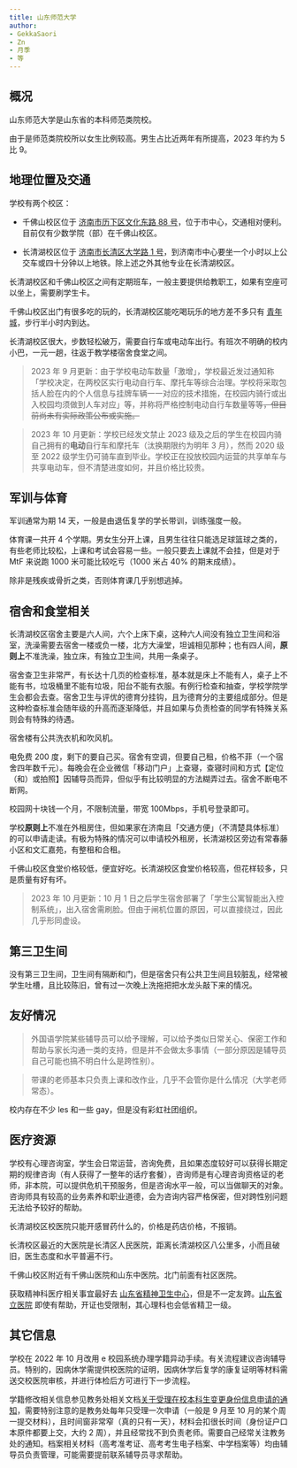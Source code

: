 ```yaml
---
title: 山东师范大学
author:
- GekkaSaori
- Zn
- 月季
- 等
---
```


## 概况

山东师范大学是山东省的本科师范类院校。

由于是师范类院校所以女生比例较高。男生占比近两年有所提高，2023 年约为 5 比 9。


## 地理位置及交通

学校有两个校区：

- 千佛山校区位于 [济南市历下区文化东路 88 号](https://amap.com/place/B0213075C0)，位于市中心，交通相对便利。目前仅有少数学院（部）在千佛山校区。

- 长清湖校区位于 [济南市长清区大学路 1 号](https://amap.com/place/B02130TQAM)，到济南市中心要坐一个小时以上公交车或四十分钟以上地铁。除上述之外其他专业在长清湖校区。

长清湖校区和千佛山校区之间有定期班车，一般主要提供给教职工，如果有空座可以坐上，需要刷学生卡。

千佛山校区出门有很多吃的玩的，长清湖校区能吃喝玩乐的地方差不多只有 [青年城](https://amap.com/place/B02130YVVT)，步行半小时内到达。

长清湖校区很大，步数轻松破万，需要自行车或电动车出行。有班次不明确的校内小巴，一元一趟，往返于教学楼宿舍食堂之间。

> 2023 年 9 月更新：由于学校电动车数量「激增」，学校最近发过通知称「学校决定，在两校区实行电动自行车、摩托车等综合治理。学校将采取包括人脸在内的个人信息与挂牌车辆一一对应的技术措施，在校园内骑行或出入校园均须做到人车对应」等，并称将严格控制电动自行车数量等等~~，但目前尚未有实际政策公布或实施。~~

> 2023 年 10 月更新：学校已经发文禁止 2023 级及之后的学生在校园内骑自己拥有的**电动**自行车和摩托车（汰换期限约为明年 3 月），然而 2020 级至 2022 级学生仍可骑车直到毕业。学校正在投放校园内运营的共享单车与共享电动车，但不清楚进度如何，并且价格比较贵。

## 军训与体育

军训通常为期 14 天，一般是由退伍复学的学长带训，训练强度一般。

体育课一共开 4 个学期。男女生分开上课，且男生往往只能选足球篮球之类的，有些老师比较松，上课和考试会容易一些。一般只要去上课就不会挂，但是对于 MtF 来说跑 1000 米可能比较吃亏（1000 米占 40% 的期末成绩）。

除非是残疾或骨折之类，否则体育课几乎别想逃掉。

## 宿舍和食堂相关

长清湖校区宿舍主要是六人间，六个上床下桌，这种六人间没有独立卫生间和浴室，洗澡需要去宿舍一楼或负一楼，北方大澡堂，坦诚相见那种；也有四人间，**原则上**不准洗澡，独立床，有独立卫生间，共用一条桌子。

宿舍查卫生非常严，有长达十几页的检查标准，基本就是床上不能有人，桌子上不能有书，垃圾桶里不能有垃圾，阳台不能有衣服。有例行检查和抽查，学校学院学生会都会去查。宿舍卫生与评优的德育分挂钩，且为德育分的主要组成部分。但是这种检查标准会随年级的升高而逐渐降低，并且如果与负责检查的同学有特殊关系则会有特殊的待遇。

宿舍楼有公共洗衣机和吹风机。

电免费 200 度，剩下的要自己买。宿舍有空调，但要自己租，价格不菲（一个宿舍四年数千元）。每晚会在企业微信「移动门户」上查寝，查寝时间和方式【定位（和）或拍照】因辅导员而异，但似乎有比较明显的方法糊弄过去。宿舍不断电不断网。

校园网十块钱一个月，不限制流量，带宽 100Mbps，手机号登录即可。

学校**原则上**不准在外租房住，但如果家在济南且「交通方便」（不清楚具体标准）的可以申请走读。有极为特殊的情况可以申请校外租房，长清湖校区旁边有常春藤小区和文汇嘉苑，有整租和合租。

千佛山校区食堂价格较低，便宜好吃。长清湖校区食堂价格较高，但花样较多，只是质量有好有坏。

> 2023 年 10 月更新：10 月 1 日之后学生宿舍部署了「学生公寓智能出入控制系统」，出入宿舍需刷脸。但由于闸机位置的原因，可以直接绕过，因此几乎形同虚设。

## 第三卫生间

没有第三卫生间，卫生间有隔断和门，但是宿舍只有公共卫生间且较脏乱，经常被学生吐槽，且比较陈旧，曾有过一次晚上洗拖把把水龙头敲下来的情况。

## 友好情况

> 外国语学院某些辅导员可以给予理解，可以给予类似日常关心、保密工作和帮助与家长沟通一类的支持，但是并不会做太多事情（一部分原因是辅导员自己可能也搞不明白什么是跨性别）。

> 带课的老师基本只负责上课和改作业，几乎不会管你是什么情况（大学老师常态）。

校内存在不少 les 和一些 gay，但是没有彩虹社团组织。

## 医疗资源

学校有心理咨询室，学生会日常运营，咨询免费，且如果态度较好可以获得长期定期的规律咨询（有人获得了一整年的话疗套餐），咨询师是有心理咨询资格证的老师，非本院，可以提供危机干预服务，但是咨询水平一般，可以当做聊天的对象。咨询师具有较高的业务素养和职业道德，会为咨询内容严格保密，但对跨性别问题无法给予较好的帮助。

长清湖校区校医院只能开感冒药什么的，价格是药店价格，不报销。

长清校区最近的大医院是长清区人民医院，距离长清湖校区八公里多，小而且破旧，医生态度和水平普遍不行。

千佛山校区附近有千佛山医院和山东中医院。北门前面有社区医院。

获取精神科医疗相关事宜最好去 [山东省精神卫生中心](https://amap.com/place/B0FFM4NU1Y)，但是不一定友跨。[山东省立医院](https://amap.com/place/B021301A4B) 即使有帮助，开证也受限制，其心理科也会低省精卫一级。

## 其它信息

学校在 2022 年 10 月改用 e 校园系统办理学籍异动手续。有关流程建议咨询辅导员。特别的，因病休学需提供校医院的证明，因病休学后复学的康复证明等材料需送交校医院审核，并进行体检后方可进行下一步流程。

学籍修改相关信息参见教务处相关文档[关于受理在校本科生变更身份信息申请的通知](http://www.bkjy.sdnu.edu.cn/info/1003/4967.htm)，需要特别注意的是教务处每年只受理一次申请（一般是 9 月至 10 月的某个周一提交材料），且时间窗非常窄（真的只有一天），材料会扣很长时间（身份证户口本原件都要上交，大约 2 周），并且经常找不到负责老师。需要自己经常关注教务处的通知。档案相关材料（高考准考证、高考考生电子档案、中学档案等）均由辅导员负责管理，可能需要提前联系辅导员寻求帮助。
